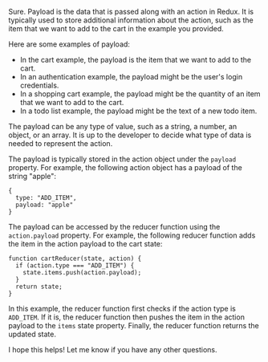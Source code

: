 Sure. Payload is the data that is passed along with an action in Redux. It is typically used to store additional information about the action, such as the item that we want to add to the cart in the example you provided.

Here are some examples of payload:

* In the cart example, the payload is the item that we want to add to the cart.
* In an authentication example, the payload might be the user's login credentials.
* In a shopping cart example, the payload might be the quantity of an item that we want to add to the cart.
* In a todo list example, the payload might be the text of a new todo item.

The payload can be any type of value, such as a string, a number, an object, or an array. It is up to the developer to decide what type of data is needed to represent the action.

The payload is typically stored in the action object under the `payload` property. For example, the following action object has a payload of the string "apple":

```
{
  type: "ADD_ITEM",
  payload: "apple"
}
```

The payload can be accessed by the reducer function using the `action.payload` property. For example, the following reducer function adds the item in the action payload to the cart state:

```
function cartReducer(state, action) {
  if (action.type === "ADD_ITEM") {
    state.items.push(action.payload);
  }
  return state;
}
```

In this example, the reducer function first checks if the action type is `ADD_ITEM`. If it is, the reducer function then pushes the item in the action payload to the `items` state property. Finally, the reducer function returns the updated state.

I hope this helps! Let me know if you have any other questions.
